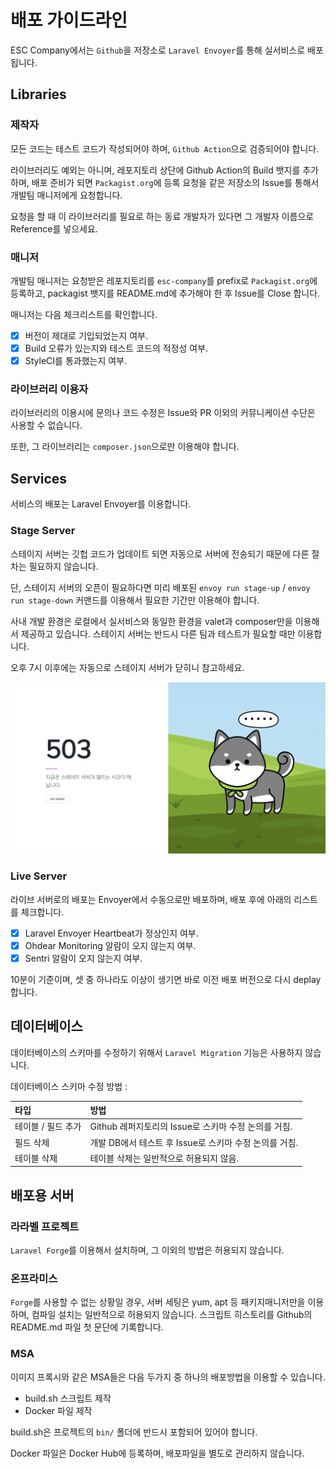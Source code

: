 # 배포 가이드라인

ESC Company에서는 `Github`을 저장소로 `Laravel Envoyer`를 통해 실서비스로 배포됩니다.

## Libraries

### 제작자

모든 코드는 테스트 코드가 작성되어야 하며, `Github Action`으로 검증되어야 합니다.

라이브러리도 예외는 아니며, 레포지토리 상단에 Github Action의 Build 뱃지를 추가하며, 배포 준비가 되면 `Packagist.org`에 등록 요청을 같은 저장소의 Issue를 통해서 개발팀 매니저에게 요청합니다.

요청을 할 때 이 라이브러리를 필요로 하는 동료 개발자가 있다면 그 개발자 이름으로 Reference를 넣으세요.

### 매니저

개발팀 매니저는 요청받은 레포지토리를 `esc-company`를 prefix로 `Packagist.org`에 등록하고, packagist 뱃지를 README.md에 추가해야 한 후 Issue를 Close 합니다.

매니저는 다음 체크리스트를 확인합니다.

- [x] 버전이 제대로 기입되었는지 여부.
- [x] Build 오류가 있는지와 테스트 코드의 적정성 여부.
- [x] StyleCI를 통과했는지 여부.

### 라이브러리 이용자

라이브러리의 이용시에 문의나 코드 수정은 Issue와 PR 이외의 커뮤니케이션 수단은 사용할 수 없습니다.

또한, 그 라이브러리는 `composer.json`으로만 이용해야 합니다.

## Services

서비스의 배포는 Laravel Envoyer를 이용합니다.

### Stage Server

스테이지 서버는 깃헙 코드가 업데이트 되면 자동으로 서버에 전송되기 때문에 다른 절차는 필요하지 않습니다.

단, 스테이지 서버의 오픈이 필요하다면 미리 배포된 `envoy run stage-up` / `envoy run stage-down` 커맨드를 이용해서 필요한 기간만 이용해야 합니다.

사내 개발 환경은 로컬에서 실서비스와 동일한 환경을 valet과 composer만을 이용해서 제공하고 있습니다. 스테이지 서버는 반드시 다른 팀과 테스트가 필요할 때만 이용합니다.

오후 7시 이후에는 자동으로 스테이지 서버가 닫히니 참고하세요.

![올라펫 서비스의 스테이지서버 닫혔을 때 스크린샷](../.gitbook/assets/stage-server-closed.png)

### Live Server

라이브 서버로의 배포는 Envoyer에서 수동으로만 배포하며, 배포 후에 아래의 리스트를 체크합니다.

- [x] Laravel Envoyer Heartbeat가 정상인지 여부.
- [x] Ohdear Monitoring 알람이 오지 않는지 여부.
- [x] Sentri 알람이 오지 않는지 여부.

10분이 기준이며, 셋 중 하나라도 이상이 생기면 바로 이전 배포 버전으로 다시 deplay 합니다.

## 데이터베이스

데이터베이스의 스키마를 수정하기 위해서 `Laravel Migration` 기능은 사용하지 않습니다.

데이터베이스 스키마 수정 방법 :

| 타입               | 방법                                                   |
| :----------------- | :----------------------------------------------------- |
| 테이블 / 필드 추가 | Github 레퍼지토리의 Issue로 스키마 수정 논의를 거침.   |
| 필드 삭제          | 개발 DB에서 테스트 후 Issue로 스키마 수정 논의를 거침. |
| 테이블 삭제        | 테이블 삭제는 일반적으로 허용되지 않음.                |

## 배포용 서버

### 라라벨 프로젝트

`Laravel Forge`를 이용해서 설치하며, 그 이외의 방법은 허용되지 않습니다.

### 온프라미스

`Forge`를 사용할 수 없는 상황일 경우, 서버 세팅은 yum, apt 등 패키지매니저만을 이용하며, 컴파일 설치는 일반적으로 허용되지 않습니다. 스크립트 히스토리를 Github의 README.md 파일 첫 문단에 기록합니다.

### MSA

이미지 프록시와 같은 MSA들은 다음 두가지 중 하나의 배포방법을 이용할 수 있습니다.

- build.sh 스크립트 제작
- Docker 파일 제작

build.sh은 프로젝트의 `bin/` 폴더에 반드시 포함되어 있어야 합니다.

Docker 파일은 Docker Hub에 등록하며, 배포파일을 별도로 관리하지 않습니다.